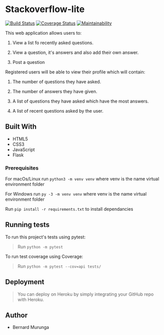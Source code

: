 # Stackoverflow-lite
[![Build Status](https://travis-ci.com/bernard-murunga/stackoverflow-lite.svg?branch=feature)](https://travis-ci.com/bernard-murunga/stackoverflow-lite)
[![Coverage Status](https://coveralls.io/repos/github/bernard-murunga/stackoverflow-lite/badge.svg?branch=feature)](https://coveralls.io/github/bernard-murunga/stackoverflow-lite?branch=feature)
[![Maintainability](https://api.codeclimate.com/v1/badges/661ddfa49e279ba9dba5/maintainability)](https://codeclimate.com/github/bernard-murunga/stackoverflow-lite/maintainability)

This web application allows users to:

1. View a list fo recently asked questions.

2. View a question, it's answers and also add their own answer.

3. Post a question

Registered users will be able to view their profile which will contain:

1. The number of questions they have asked.

2. The number of answers they have given.

3. A list of questions they have asked which have the most answers.

4. A list of recent questions asked by the user.

## Built With
- HTML5
- CSS3
- JavaScript
- Flask

### Prerequisites
For macOs/Linux run `python3 -m venv venv` where venv is the name virtual environment folder

For Windows run `py -3 -m venv venv` where venv is the name virtual environment folder

Run `pip install -r requirements.txt` to install dependancies

## Running tests
To run this project's tests using pytest:

> Run `python -m pytest`

To run test coverage using Coverage:

> Run `python -m pytest --cov=api tests/`

## Deployment

> You can deploy on Heroku by simply integrating your GitHub repo with Heroku.

## Author
- Bernard Murunga
